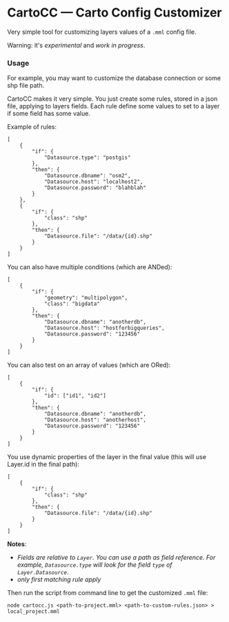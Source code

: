 # CartoCC — Carto Config Customizer

Very simple tool for customizing layers values of a `.mml` config file.

Warning: it's *experimental* and *work in progress*.

### Usage

For example, you may want to customize the database connection or some shp file path.

CartoCC makes it very simple. You just create some rules, stored in a json file, applying to layers fields. Each rule define some values to set to a layer if some field has some value.

Example of rules:

```
[
    {
        "if": {
            "Datasource.type": "postgis"
        },
        "then": {
            "Datasource.dbname": "osm2",
            "Datasource.host": "localhost2",
            "Datasource.password": "blahblah"
        }
    },
    {
        "if": {
            "class": "shp"
        },
        "then": {
            "Datasource.file": "/data/{id}.shp"
        }
    }
]
```

You can also have multiple conditions (which are ANDed):
```
[
    {
        "if": {
            "geometry": "multipolygon",
            "class": "bigdata"
        },
        "then": {
            "Datasource.dbname": "anotherdb",
            "Datasource.host": "hostforbigqueries",
            "Datasource.password": "123456"
        }
    }
]
```

You can also test on an array of values (which are ORed):
```
[
    {
        "if": {
            "id": ["id1", "id2"]
        },
        "then": {
            "Datasource.dbname": "anotherdb",
            "Datasource.host": "anotherhost",
            "Datasource.password": "123456"
        }
    }
]
```

You use dynamic properties of the layer in the final value (this will use Layer.id in the final path):
```
[
    {
        "if": {
            "class": "shp"
        },
        "then": {
            "Datasource.file": "/data/{id}.shp"
        }
    }
]
```

**Notes**:
* *Fields are relative to `Layer`. You can use a path as field reference.
For example, `Datasource.type` will look for the field `type` of `Layer.Datasource`*.
* *only first matching rule apply*


Then run the script from command line to get the customized `.mml` file:

```
node cartocc.js <path-to-project.mml> <path-to-custom-rules.json> > local_project.mml
```
